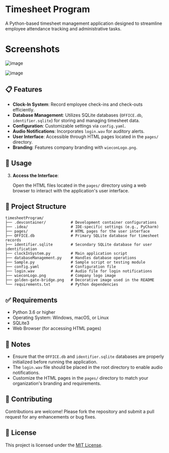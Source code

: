 
# Timesheet Program

A Python-based timesheet management application designed to streamline employee attendance tracking and administrative tasks.

# Screenshots
![image](https://github.com/user-attachments/assets/e7a9744c-c16b-49d8-848d-a82776dec539)




![image](https://github.com/user-attachments/assets/c3a9a6d7-76f6-47a8-9725-2b13721b23e1)



## 📋 Features

- **Clock-In System**: Record employee check-ins and check-outs efficiently.
- **Database Management**: Utilizes SQLite databases (`OFFICE.db`, `identifier.sqlite`) for storing and managing timesheet data.
- **Configuration**: Customizable settings via `config.yaml`.
- **Audio Notifications**: Incorporates `login.wav` for auditory alerts.
- **User Interface**: Accessible through HTML pages located in the `pages/` directory.
- **Branding**: Features company branding with `wieconLogo.png`.



## 🚀 Usage

3. **Access the Interface**:

   Open the HTML files located in the `pages/` directory using a web browser to interact with the application's user interface.

## 📁 Project Structure

```plaintext
timesheetProgram/
├── .devcontainer/           # Development container configurations
├── .idea/                   # IDE-specific settings (e.g., PyCharm)
├── pages/                   # HTML pages for the user interface
├── OFFICE.db                # Primary SQLite database for timesheet records
├── identifier.sqlite        # Secondary SQLite database for user identification
├── clockInSystem.py         # Main application script
├── databaseManagement.py    # Handles database operations
├── Sample.py                # Sample script or testing module
├── config.yaml              # Configuration file
├── login.wav                # Audio file for login notifications
├── wieconLogo.png           # Company logo image
├── golden-gate-bridge.png   # Decorative image used in the README
└── requirements.txt         # Python dependencies
```

## ✅ Requirements

- Python 3.6 or higher
- Operating System: Windows, macOS, or Linux
- SQLite3
- Web Browser (for accessing HTML pages)

## 📌 Notes

- Ensure that the `OFFICE.db` and `identifier.sqlite` databases are properly initialized before running the application.
- The `login.wav` file should be placed in the root directory to enable audio notifications.
- Customize the HTML pages in the `pages/` directory to match your organization's branding and requirements.

## 🤝 Contributing

Contributions are welcome! Please fork the repository and submit a pull request for any enhancements or bug fixes.

## 📄 License

This project is licensed under the [MIT License](LICENSE).
